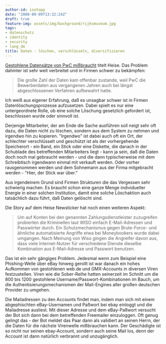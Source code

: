 ```yaml
---
author-id: isotopp
date: "2008-09-09T13:32:24Z"
draft: true
feature-img: assets/img/background/rijksmuseum.jpg
tags:
- datenschutz
- identity
- security
- lang_de
title: Daten - löschen, verschlüsseln, diversifizieren
---
```

<a href="http://www.heise.de/newsticker/Gestohlene-PwC-Datensaetze-fuer-Missbrauch-von-Click-Buy-benutzt-Update--/meldung/115621">Gestohlene Datensätze von PwC mißbraucht</a> titelt Heise. Das Problem dahinter ist sehr weit verbreitet und in Firmen schwer zu bekämpfen: <blockquote>Die große Zahl der Daten kam offenbar zustande, weil PwC die Bewerberdaten aus vergangenen Jahren auch bei längst abgeschlossenen Verfahren aufbewahrt hatte.</blockquote> Ich weiß aus eigener Erfahrung, daß es unsagbar schwer ist in Firmen Datenlöschungsprozesse aufzusetzen. Dabei spielt es nur eine untergeordnete Rolle, ob eine solche Löschung gesetzlich gefordert ist, beschlossen wurde oder sinnvoll ist.

Derjenige Mitarbeiter, der am Ende die Sache ausführen soll neigt sehr oft dazu, die Daten nicht zu löschen, sondern aus dem System zu nehmen und irgendwo hin zu kopieren. "Irgendwo" ist dabei auch oft ein Ort, der schlechter verschlüsselt und geschützt ist als der vorhergehende Speicherort - ein Band, ein Stick oder eine Diskette, die danach in der Schublade des betreffenden Mitarbeiters liegt - kann ja sein, daß die Daten doch noch mal gebraucht werden - und die dann typischerweise mit dem Schreibtisch irgendwann einmal mit verkauft werden. Oder vorher rausgenommen werden und dem Sohnemann aus der Firma mitgebracht werden - "Hier, der Stick war über."

Aus irgendeinem Grund sind Firmen Strukturen die das Vergessen sehr schwierig machen. Es braucht schon eine ganze Menge individueller Energie in einer solchen Institution, damit eine solche Löschaktion auch tatsächlich dazu führt, daß Daten gelöscht sind.


Die Story auf dem Heise Newsticker hat noch einen weiteren Aspekt: <blockquote>Um auf Konten bei den genannten Zahlungsdienstleister zuzugreifen probierten die Kriminellen laut WISO einfach E-Mail-Adressen und Passwörter durch. Ein Schutzmechanismus gegen Brute-Force- und ähnliche automatisierte Angriffe etwa bei Moneybookers wurde dabei umgangen. Nach Meinung von Wiso gingen die Angreifer davon aus, dass viele Internet-Nutzer für verschiedene Dienste dieselbe Kombination aus E-Mail-Adresse und Passwort benutzen.</blockquote> Das ist ein sehr gängiges Problem. Jedesmal wenn zum Beispiel eine Phishing-Welle über eBay hinweg gerollt ist war danach ein hohes Aufkommen von gestohlenen web.de und GMX-Accounts in diversen Viren festzustellen. Viren wie die Sober-Reihe hatten seinerzeit im Schnitt um die 800 bis 1200 gestohlene Username/Passwort-Kombinationen im Bauch, um die Authentisierungsmechanismen der Mail-Engines aller großen deutschen Provider zu umgehen.

Die Mailadressen zu den Accounts findet man, indem man sich mit einem abgephischten eBay-Usernamen und Paßwort bei ebay einloggt und die Mailadresse ausliest. Mit dieser Adresse und dem eBay-Paßwort versucht der Bot sich dann bei dem betreffenden Freemailer einzuloggen. Oft genug gelingt das - der Bot meldet das Paar dann als validiert an seinen Herrn, der die Daten für die nächste Virenwelle mißbrauchen kann. Der Geschädigte ist so nicht nur seinen ebay-Account, sondern auch seine Mail los, denn der Account ist dann natürlich verbrannt und unzugänglich.
